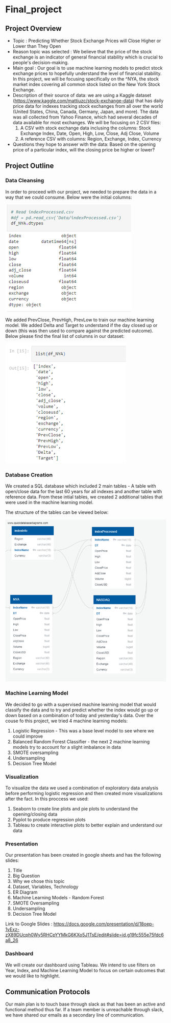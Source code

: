 # Final_project

## Project Overview
- Topic : Predicting Whether Stock Exchange Prices will Close Higher or Lower than They Open
- Reason topic was selected : We believe that the price of the stock exchange is an indicator of general financial stability which is crucial to people's decision-making. 
- Main goal : Our goal is to use machine learning models to predict stock exchange prices to hopefully understand the level of financial stability. 
In this project, we will be focusing specifically on the ^NYA, the stock market index covering all common stock listed on the New York Stock Exchange.
- Description of their source of data: we are using a Kaggle dataset (https://www.kaggle.com/mattiuzc/stock-exchange-data) that has daily price data for indexes tracking stock exchanges from all over the world (United States, China, Canada, Germany, Japan, and more). The data was all collected from Yahoo Finance, which had several decades of data available for most exchanges. We will be focusing on 2 CSV files:
    1. A CSV with stock exchange data inclusing the columns: Stock Exchange Index, Date, Open, High, Low, Close, Adj Close, Volume
    2. A reference CSV with columns: Region, Exchange, Index, Currency
- Questions they hope to answer with the data: Based on the opening price of a particular index, will the closing price be higher or lower?

## Project Outline

### Data Cleansing
In order to proceed with our project, we needed to prepare the data in a way that we could consume. Below were the initial columns:

![NYA_dtypes.png](Resources/NYA_dtypes.png) 

We added PrevClose, PrevHigh, PrevLow to train our machine learning model. We added Delta and Target to understand if the day closed up or down (this was then used to compare against the predicted outcome). Below please find the final list of columns in our dataset:

![NYA_updated_dtypes.png](Resources/NYA_updated_dtypes.png) 

### Database Creation
We created a SQL database which included 2 main tables - A table with open/close data for the last 60 years for all indexes and another table with reference data. From these intial tables, we created 2 additional tables that were used in the machine learning model. 

The structure of the tables can be viewed below:

![ERD_Diagram.png](Resources/ERD_Diagram.png) 

### Machine Learning Model
We decided to go with a supervised machine learning model that would classify the data and to try and predict whether the index would go up or down based on a combination of today and yesterday's data.  Over the couse fo this project, we tried 4 machine learning models:

1. Logistic Regression - This was a base level model to see where we could improve
2. Balanced Random Forest Classifier - the next 2 machine learning models try to account for a slight imbalance in data
3. SMOTE oversampling 
4. Undersampling
5. Decision Tree Model

### Visualization
To visualize the data we used a combination of exploratory data analysis before performing logistic regression and then created more visualizations after the fact. In this proccess we used:

1. Seaborn to create line plots and pie plots to understand the opening/closing data
2. Pyplot to produce regression plots
3. Tableau to create interactive plots to better explain and understand our data

### Presentation 
Our presentation has been created in google sheets and has the following slides:

1. Title
2. Big Question
3. Why we chose this topic
4. Dataset, Variables, Technology
5. ER Diagram
6. Machine Learning Models - Random Forest
7. SMOTE Oversampling
8. Undersampling
8. Decision Tree Model

Link to Google Slides :
https://docs.google.com/presentation/d/18oep-1vExz-zX89DUcph0Wy5RHCpYYMkG6KXo5J1TsE/edit#slide=id.g19fc555e75fdc6a8_26

### Dashboard
We will create our dashboard using Tableau. We intend to use filters on Year, Index, and Machine Learning Model to focus on certain outcomes that we would like to highlight.

## Communication Protocols
Our main plan is to touch base through slack as that has been an active and functional method thus far. If a team member is unreachable through slack, we have shared our emails as a secondary line of communication.
